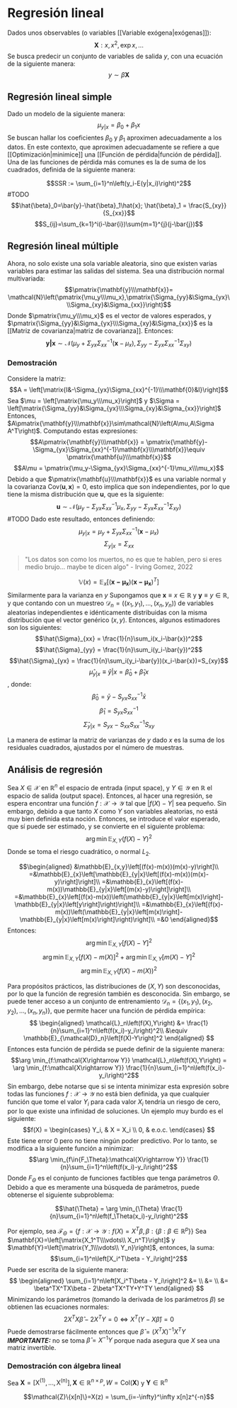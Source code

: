 # Regresión lineal

Dados unos observables (o variables [[Variable exógena|exógenas]]):
$$\mathbf{X}: x,x^2,\exp{x},...$$
Se busca predecir un conjunto de variables de salida $y$, con una ecuación de la siguiente manera:
$$y\sim\beta\mathbf{X}$$

## Regresión lineal simple

Dado un modelo de la siguiente manera:
$$\mu_{y|x} = \beta_0 + \beta_1x$$
Se buscan hallar los coeficientes $\beta_0$ y $\beta_1$ aproximen adecuadamente a los datos. En este contexto, que aproximen adecuadamente se refiere a que [[Optimización|minimice]] una [[Función de pérdida|función de pérdida]].
Una de las funciones de pérdida más comunes es la de suma de los cuadrados, definida de la siguiente manera:

$$SSR := \sum_{i=1}^n\left(y_i-E(y|x_i)\right)^2$$
#TODO 
$$\hat{\beta}_0=\bar{y}-\hat{\beta}_1\hat{x}; \hat{\beta}_1 = \frac{S_{xy}}{S_{xx}}$$
$$S_{ij}=\sum_{k=1}^i(i-\bar{i})\sum{m=1}^{j}(j-\bar{j})$$

## Regresión lineal múltiple

Ahora, no solo existe una sola variable aleatoria, sino que existen varias variables para estimar las salidas del sistema.
Sea una distribución normal multivariada:
$$\pmatrix{\mathbf{y}\\\mathbf{x}}= \mathcal{N}\left(\pmatrix{\mu_y\\\mu_x},\pmatrix{\Sigma_{yy}&\Sigma_{yx}\\\Sigma_{xy}&\Sigma_{xx}}\right)$$
Donde $\pmatrix{\mu_y\\\mu_x}$ es el vector de valores esperados, y $\pmatrix{\Sigma_{yy}&\Sigma_{yx}\\\Sigma_{xy}&\Sigma_{xx}}$ es la [[Matriz de covarianza|matriz de covarianza]]. Entonces:
$$\mathbf{y|x}\sim\mathcal{N}\left(\mu_y+\Sigma_{yx}\Sigma_{xx}^{-1}(\mathbf{x}-\mu_x),\Sigma_{yy}-\Sigma_{yx}\Sigma_{xx}^{-1}\Sigma_{xy}\right)$$
### Demostración
Considere la matriz:
$$A = \left[\matrix{I&-\Sigma_{yx}\Sigma_{xx}^{-1}\\\mathbf{0}&I}\right]$$
Sea $\mu = \left[\matrix{\mu_y\\\mu_x}\right]$ y $\Sigma = \left[\matrix{\Sigma_{yy}&\Sigma_{yx}\\\Sigma_{xy}&\Sigma_{xx}}\right]$
Entonces, $A\pmatrix{\mathbf{y}\\\mathbf{x}}\sim\mathcal{N}\left(A\mu,A\Sigma A^T\right)$. Computando estas expresiones:
$$A\pmatrix{\mathbf{y}\\\mathbf{x}} = \pmatrix{\mathbf{y}-\Sigma_{yx}\Sigma_{xx}^{-1}\mathbf{x}\\\mathbf{x}}\equiv \pmatrix{\mathbf{u}\\\mathbf{x}}$$
$$A\mu = \pmatrix{\mu_y-\Sigma_{yx}\Sigma_{xx}^{-1}\mu_x\\\mu_x}$$
Debido a que $\pmatrix{\mathbf{u}\\\mathbf{x}}$ es una variable normal y la covarianza $\mathrm{Cov}(\mathbf{u},\mathbf{x})=0$, esto implica que son independientes, por lo que tiene la misma distribución que $\mathbf{u}$, que es la siguiente: 
$$\mathbf{u}\sim\mathcal{N}\left(\mu_y-\Sigma_{yx}\Sigma_{xx}^{-1}\mu_x,\Sigma_{yy}-\Sigma_{yx}\Sigma_{xx}^{-1}\Sigma_{xy}\right)$$
#TODO 
Dado este resultado, entonces definiendo:
$$\mu_{y|x} = \mu_y+\Sigma_{yx}\Sigma_{xx}^{-1}(\mathbf{x}-\mu_x)$$
$$\Sigma_{y|x}=\Sigma_{xx}$$
> "Los datos son como los muertos, no es que te hablen, pero si eres medio brujo... maybe te dicen algo"
\- Irving Gomez, 2022

$$\mathbb{V}(x) = \mathbb{E}_x\left[(\mathbf{x-\mu_x})(\mathbf{x-\mu_x})^T\right]$$
Similarmente para la varianza en $y$
Supongamos que $\mathbf{x}\equiv x\in\mathbb{R}$ y $\mathbf{y}\equiv y\in\mathbb{R}$, y que contando con un muestreo $\mathcal{D}_n = ((x_1,y_1),...,(x_n,y_n))$ de variables aleatorias independientes e idénticamente distribuidas con la misma distribución que el vector genérico $(x,y)$. Entonces, algunos estimadores son los siguientes:
$$\hat{\Sigma}_{xx} = \frac{1}{n}\sum_i(x_i-\bar{x})^2$$
$$\hat{\Sigma}_{yy} = \frac{1}{n}\sum_i(y_i-\bar{y})^2$$
$$\hat{\Sigma}_{yx} = \frac{1}{n}\sum_i(y_i-\bar{y})(x_i-\bar{x})=S_{xy}$$
$$\hat{\mu}_{y|x}\equiv\hat{y}|x=\hat{\beta}_0 + \hat{\beta}_1x$$, donde:
$$\hat{\beta}_0 = \bar{y}-S_{yx}S_{xx}^{-1}\bar{x}$$
$$\hat{\beta}_1 = S_{yx}S_{xx}^{-1}$$
$$\hat{\Sigma}_{y|x} = S_{yx}-S_{xx}S_{xx}^{-1}S_{xy}$$

La manera de estimar la matriz de varianzas de $y$ dado $x$ es la suma de los residuales cuadrados, ajustados por el número de muestras. 

## Análisis de regresión
Sea $X\in\mathcal{X}$ en $\mathbb{R}^n$ el espacio de entrada (input space), y $Y\in\mathcal{Y}$ en $\mathbb{R}$ el espacio de salida (output space). Entonces, al hacer una regresión, se espera encontrar una función $f:\mathcal{X}\rightarrow\mathcal{Y}$ tal que $\left|f(X)-Y\right|$ sea pequeño. Sin embargo, debido a que tanto $X$ como $Y$ son variables aleatorias, no está muy bien definida esta noción. Entonces, se introduce el valor esperado, que sí puede ser estimado, y se convierte en el siguiente problema:
$$\arg \min \mathbb{E}_{X,Y}\left(f(X)-Y\right)^2$$
Donde se toma el riesgo cuadrático, o normal $L_2$.

$$\begin{aligned}
&\mathbb{E}_{x,y}\left[(f(x)-m(x))(m(x)-y)\right]\\
=&\mathbb{E}_{x}\left[\mathbb{E}_{y|x}\left[(f(x)-m(x))(m(x)-y)\right]\right]\\
=&\mathbb{E}_{x}\left[(f(x)-m(x))\mathbb{E}_{y|x}\left[(m(x)-y)\right]\right]\\
=&\mathbb{E}_{x}\left[(f(x)-m(x))\left(\mathbb{E}_{y|x}\left[m(x)\right]-\mathbb{E}_{y|x}\left[y\right]\right)\right]\\
=&\mathbb{E}_{x}\left[(f(x)-m(x))\left(\mathbb{E}_{y|x}\left[m(x)\right]-\mathbb{E}_{y|x}\left[m(x)\right]\right)\right]\\
=&0
\end{aligned}$$
Entonces:
$$\arg \min \mathbb{E}_{X,Y}\left[f(X)-Y\right]^2$$
$$\arg \min \mathbb{E}_{X,Y}\left[f(X)-m(X)\right]^2+ \arg \min \mathbb{E}_{X,Y}\left[m(X)-Y\right]^2$$
$$\arg \min \mathbb{E}_{X,Y}\left(f(X)-m(X)\right)^2$$

Para propósitos prácticos, las distribuciones de $(X,Y)$ son desconocidas, por lo que la función de regresión también es desconocida. Sin embargo, se puede tener acceso a un conjunto de entrenamiento $\mathcal{D}_n = \{(x_1,y_1),(x_2,y_2),...,(x_n,y_n)\}$, que permite hacer una función de pérdida empírica:
$$
\begin{aligned}
\mathcal{L}_n\left(f(X),Y\right) &= \frac{1}{n}\sum_{i=1}^n\left(f(x_i)-y_i\right)^2\\
&\equiv \mathbb{E}_{\mathcal{D}_n}\left[f(X)-Y\right]^2
\end{aligned}
$$
Entonces esta función de pérdida se puede definir de la siguiente manera:
$$\arg \min_{f:\mathcal{X\rightarrow Y}} \mathcal{L}_n\left(f(X),Y\right) = \arg \min_{f:\mathcal{X\rightarrow Y}} \frac{1}{n}\sum_{i=1}^n\left(f(x_i)-y_i\right)^2$$
Sin embargo, debe notarse que si se intenta minimizar esta expresión sobre todas las funciones $f:\mathcal{X\rightarrow Y}$ no está bien definida, ya que cualquier función que tome el valor $Y_i$ para cada valor $X_i$ tendría un riesgo de cero, por lo que existe una infinidad de soluciones. Un ejemplo muy burdo es el siguiente:
$$f(X) = \begin{cases}
Y_i, & X = X_i \\
0, & e.o.c.
\end{cases}
$$
Este tiene error 0 pero no tiene ningún poder predictivo. Por lo tanto, se modifica  a la siguiente función a minimizar:
$$\arg \min_{f\in{F_\Theta}:\mathcal{X\rightarrow Y}} \frac{1}{n}\sum_{i=1}^n\left(f(x_i)-y_i\right)^2$$
Donde $F_\Theta$ es el conjunto de funciones factibles que tenga parámetros $\Theta$. Debido a que es meramente una búsqueda de parámetros, puede obtenerse el siguiente subproblema:

$$\hat{\Theta} = \arg \min_{\Theta} \frac{1}{n}\sum_{i=1}^n\left(f_\Theta(x_i)-y_i\right)^2$$

Por ejemplo, sea $\mathcal{F}_\Theta = \left\{f:\mathcal{X\rightarrow Y}:f(X) = X^T\beta ,\beta:\left\{\beta:\beta \in \mathbb{R}^p\right\}\right\}$
Sea $\mathbf{X}=\left[\matrix{X_1^T\\\vdots\\ X_n^T}\right]$ y $\mathbf{Y}=\left[\matrix{Y_1\\\vdots\\ Y_n}\right]$, entonces, la suma:
$$\sum_{i=1}^n\left[X_i^T\beta - Y_i\right]^2$$
Puede ser escrita de la siguiente manera:
$$
\begin{aligned}
\sum_{i=1}^n\left[X_i^T\beta - Y_i\right]^2 &= \\
&= \\
&= \beta^TX^TX\beta - 2\beta^TX^TY+Y^TY
\end{aligned}
$$
Minimizando los parámetros (tomando la derivada de los parámetros $\beta$) se obtienen las ecuaciones normales:
$$2X^TX\hat{\beta}-2X^TY = 0 \iff X^T(Y-X\hat{\beta}) = 0$$
Puede demostrarse fácilmente entonces que $\hat{\beta} = (X^TX)^{-1}X^TY$
***IMPORTANTE:*** no se toma $\hat{\beta}=X^{-1}Y$ porque nada asegura que $X$ sea una matriz invertible.

### Demostración con álgebra lineal
Sea $\mathbf{X}=\mathrm{[X^{(1)},...,X^{(n)}]}, \mathbf{X}\in\mathbb{R}^{n\times p},W = \mathrm{Col}(\mathbf{X})$ y $\mathbf{Y}\in\mathbb{R}^n$


$$\mathcal{Z}\{x[n]\}=X(z) = \sum_{i=-\infty}^\infty x[n]z^{-n}$$